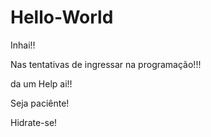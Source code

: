 # Hello-World
Inhai!!

Nas tentativas de ingressar na programação!!!

da um Help ai!!

Seja paciênte!

Hidrate-se!
